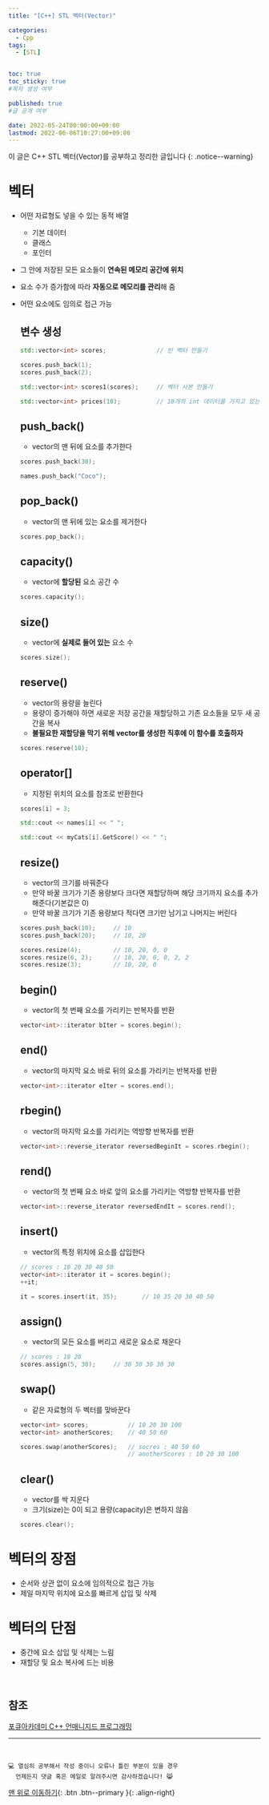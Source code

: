 ```yaml
---
title: "[C++] STL 벡터(Vector)" 

categories:
  - Cpp
tags:
  - [STL]


toc: true
toc_sticky: true
#목차 생성 여부

published: true
#글 공개 여부

date: 2022-05-24T00:00:00+09:00
lastmod: 2022-06-06T10:27:00+09:00
---
```


이 글은 C++ STL 벡터(Vector)를 공부하고 정리한 글입니다
{: .notice--warning}

# 벡터
- 어떤 자료형도 넣을 수 있는 동적 배열
  - 기본 데이터
  - 클래스
  - 포인터
- 그 안에 저장된 모든 요소들이 **연속된 메모리 공간에 위치**
- 요소 수가 증가함에 따라 **자동으로 메모리를 관리**해 줌
- 어떤 요소에도 임의로 접근 가능

  ## 변수 생성
  ```cpp
  std::vector<int> scores;              // 빈 벡터 만들기
  
  scores.push_back(1);
  scores.push_back(2);

  std::vector<int> scores1(scores);     // 벡터 사본 만들기

  std::vector<int> prices(10);          // 10개의 int 데이터를 가지고 있는 벡터를 만든다(모든 요소의 값은 0)
  ```

  ## push_back()
  - vector의 맨 뒤에 요소를 추가한다
  
  ```cpp
  scores.push_back(30);

  names.push_back("Coco");
  ```
  
  ## pop_back()
  - vector의 맨 뒤에 있는 요소를 제거한다
  
  ```cpp
  scores.pop_back();
  ```
  
  ## capacity()
  - vector에 **할당된** 요소 공간 수
  
  ```cpp
  scores.capacity();
  ```
  
  ## size()
  - vector에 **실제로 들어 있는** 요소 수
  
  ```cpp
  scores.size();
  ```
  
  ## reserve()
  - vector의 용량을 늘린다
  - 용량이 증가해야 하면 새로운 저장 공간을 재할당하고 기존 요소들을 모두 새 공간을 복사
  - **불필요한 재할당을 막기 위해 vector를 생성한 직후에 이 함수를 호출하자**
  
  ```cpp
  scores.reserve(10);
  ```
  
  ## operator[]
  - 지정된 위치의 요소를 참조로 반환한다
  
  ```cpp
  scores[i] = 3;

  std::cout << names[i] << " ";

  std::cout << myCats[i].GetScore() << " ";
  ```
  
  ## resize()
  - vector의 크기를 바꿔준다
  - 만약 바꿀 크기가 기존 용량보다 크다면 재할당하며 해당 크기까지 요소를 추가해준다(기본값은 0)
  - 만약 바꿀 크기가 기존 용량보다 적다면 크기만 남기고 나머지는 버린다
  
  ```cpp
  scores.push_back(10);     // 10
  scores.push_back(20);     // 10, 20

  scores.resize(4);         // 10, 20, 0, 0
  scores.resize(6, 2);      // 10, 20, 0, 0, 2, 2
  scores.resize(3);         // 10, 20, 0
  ```

  ## begin()
  - vector의 첫 번째 요소를 가리키는 반복자를 반환
  
  ```cpp
  vector<int>::iterator bIter = scores.begin();
  ```

  ## end()
  - vector의 마지막 요소 바로 뒤의 요소를 가리키는 반복자를 반환
  
  ```cpp
  vector<int>::iterator eIter = scores.end();
  ```

  ## rbegin()
  - vector의 마지막 요소를 가리키는 역방향 반복자를 반환
  
  ```cpp
  vector<int>::reverse_iterator reversedBeginIt = scores.rbegin();
  ```
  
  ## rend()
  - vector의 첫 번째 요소 바로 앞의 요소를 가리키는 역방향 반복자를 반환
  
  ```cpp
  vector<int>::reverse_iterator reversedEndIt = scores.rend();
  ```
  
  ## insert()
  - vector의 특정 위치에 요소를 삽입한다
  
  ```cpp
  // scores : 10 20 30 40 50
  vector<int>::iterator it = scores.begin();
  ++it;

  it = scores.insert(it, 35);       // 10 35 20 30 40 50
  ```

  ## assign()
  - vector의 모든 요소를 버리고 새로운 요소로 채운다
  
  ```cpp
  // scores : 10 20
  scores.assign(5, 30);     // 30 30 30 30 30
  ```

  ## swap()
  - 같은 자료형의 두 벡터를 맞바꾼다
  
  ```cpp
  vector<int> scores;           // 10 20 30 100
  vector<int> anotherScores;    // 40 50 60

  scores.swap(anotherScores);   // socres : 40 50 60
                                // anotherScores : 10 20 30 100
  ```

  ## clear()
  - vector를 싹 지운다
  - 크기(size)는 0이 되고 용량(capacity)은 변하지 않음
  
  ```cpp
  scores.clear();
  ```

# 벡터의 장점
- 순서와 상관 없이 요소에 임의적으로 접근 가능
- 제일 마지막 위치에 요소를 빠르게 삽입 및 삭제

# 벡터의 단점
- 중간에 요소 삽입 및 삭제는 느림
- 재할당 및 요소 복사에 드는 비용

<br>

## 참조
[포큐아카데미 C++ 언매니지드 프로그래밍](https://pocu-ko.teachable.com/p/comp3200)

***
<br>

    💻 열심히 공부해서 작성 중이니 오류나 틀린 부분이 있을 경우 
      언제든지 댓글 혹은 메일로 알려주시면 감사하겠습니다! 😸

[맨 위로 이동하기](#){: .btn .btn--primary }{: .align-right}